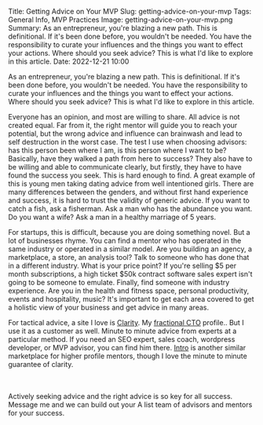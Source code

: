 Title: Getting Advice on Your MVP
Slug: getting-advice-on-your-mvp
Tags: General Info, MVP Practices
Image: getting-advice-on-your-mvp.png
Summary: As an entrepreneur, you're blazing a new path. This is definitional. If it's been done before, you wouldn't be needed. You have the responsibility to curate your influences and the things you want to effect your actions. Where should you seek advice? This is what I'd like to explore in this article.
Date: 2022-12-21 10:00


As an entrepreneur, you're blazing a new path. This is definitional. If it's been done before, you wouldn't be needed. You have the responsibility to curate your influences and the things you want to effect your actions. Where should you seek advice? This is what I'd like to explore in this article.

Everyone has an opinion, and most are willing to share. All advice is not created equal. Far from it, the right mentor will guide you to reach your potential, but the wrong advice and influence can brainwash and lead to self destruction in the worst case. The test I use when choosing advisors: has this person been where I am, is this person where I want to be? Basically, have they walked a path from here to success? They also have to be willing and able to communicate clearly, but firstly, they have to have found the success you seek. This is hard enough to find. A great example of this is young men taking dating advice from well intentioned girls. There are many differences between the genders, and without first hand experience and success, it is hard to trust the validity of generic advice. If you want to catch a fish, ask a fisherman. Ask a man who has the abundance you want. Do you want a wife? Ask a man in a healthy marriage of 5 years.

For startups, this is difficult, because you are doing something novel. But a lot of businesses rhyme. You can find a mentor who has operated in the same industry or operated in a similar model. Are you building an agency, a marketplace, a store, an analysis tool? Talk to someone who has done that in a different industry. What is your price point? If you're selling $5 per month subscriptions, a high ticket $50k contract software sales expert isn't going to be someone to emulate. Finally, find someone with industry experience. Are you in the health and fitness space, personal productivity, events and hospitality, music? It's important to get each area covered to get a holistic view of your business and get advice in many areas.

For tactical advice, a site I love is [Clarity](https://clarity.fm?ref=mvpengineer.com). My [fractional CTO](https://clarity.fm/williamdvorak?ref=mvpengineer.com) profile.. But I use it as a customer as well. Minute to minute advice from experts at a particular method. If you need an SEO expert, sales coach, wordpress developer, or MVP advisor, you can find him there. [Intro](https://intro.co?ref=mvpengineer.com) is another similar marketplace for higher profile mentors, though I love the minute to minute guarantee of clarity.

<br><br>
Actively seeking advice and the right advice is so key for all success. Message me and we can build out your A list team of advisors and mentors for your success.